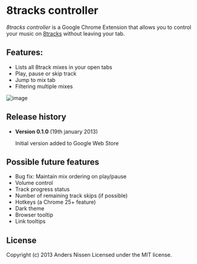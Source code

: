 # 8tracks controller

_8tracks controller_ is a Google Chrome Extension that allows you to control your music on [8tracks](http://8tracks.com) without leaving your tab.

## Features:
* Lists all 8track mixes in your open tabs
* Play, pause or skip track
* Jump to mix tab
* Filtering multiple mixes

![image](https://raw.github.com/anissen/8track-controller/master/screenshots/8tracks-controller.png)

## Release history
* **Version 0.1.0** (19th january 2013)

  Initial version added to Google Web Store

## Possible future features
* Bug fix: Maintain mix ordering on play/pause
* Volume control
* Track progress status
* Number of remaining track skips (if possible)
* Hotkeys (a Chrome 25+ feature)
* Dark theme
* Browser tooltip
* Link tooltips

## License
Copyright (c) 2013 Anders Nissen
Licensed under the MIT license.